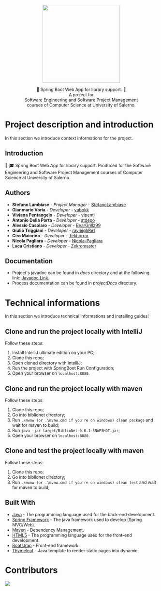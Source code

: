 <p align = "center">
  <img src = ".github/logo_BiblioNet.png" width = "256" heigth = "256">
</p>

<p align = "center">
  📕 Spring Boot Web App for library support. 📕
  <br>
  A project for
  <br>
  Software Engineering and Software Project Management 
  <br>
  courses of Computer Science at University of Salerno.
</p>

# Project description and introduction

In this section we introduce context informations for the project.

## Introduction

📕 🎓 Spring Boot Web App for library support. Produced for the Software Engineering and Software Project Management courses of Computer Science at University of Salerno.

## Authors

* **Stefano Lambiase**      - *Project Manager*   - [StefanoLambiase](https://github.com/StefanoLambiase)
* **Gianmario Voria**       - *Developer*         - [yabokk](https://github.com/yabokk)
* **Viviana Pentangelo**    - *Developer*         - [vipenti](https://github.com/vipenti)
* **Antonio Della Porta**   - *Developer*         - [atdepo](https://github.com/atdepo)
* **Alessio Casolaro**      - *Developer*         - [BearGrillz99](https://github.com/BearGrillz99)
* **Giulio Triggiani**      - *Developer*         - [rayleighRe1](https://github.com/rayleighRe1)
* **Ciro Maiorino**         - *Developer*         - [Tekhorror](https://github.com/CiroMaiorino)
* **Nicola Pagliara**       - *Developer*         - [Nicola-Pagliara](https://github.com/Nicola-Pagliara)
* **Luca Cristiano**        - *Developer*         - [Zekromaster](https://github.com/Zekromaster)

## Documentation

* Project's javadoc can be found in *docs* directory and at the following link: [Javadoc Link](https://stefanolambiase.github.io/biblionet/).
* Process documentation can be found in *projectDocs*  directory.


# Technical informations

In this section we introduce technical informations and installing guides!

## Clone and run the project locally with IntelliJ

Follow these steps:

1. Install IntelliJ ultimate edition on your PC;
2. Clone this repo;
3. Open cloned directory with IntelliJ;
4. Run the project with SpringBoot Run Configuration;
5. Open your browser on `localhost:8080`.

## Clone and run the project locally with maven

Follow these steps:

1. Clone this repo;
2. Go into biblionet directory;
3. Run `./mwnw (or .\mvnw.cmd if you're on windows) clean package` and wait for maven to build;
4. Run `java -jar target/BiblioNet-0.0.1-SNAPSHOT.jar`;
5. Open your browser on `localhost:8080`.

## Clone and test the project locally with maven

Follow these steps:

1. Clone this repo;
2. Go into biblionet directory;
3. Run `./mwnw (or .\mvnw.cmd if you're on windows) clean test` and wait for maven to build;

## Built With

* [Java](https://jdk.java.net/15/) - The programming language used for the back-end development.
* [Spring Framework](https://spring.io/) - The java framework used to develop (Spring MVC/Web).
* [Maven](https://maven.apache.org/) - Dependency Management.
* [HTML5](https://www.w3schools.com/html/default.asp) - The programming language used for the front-end development.
* [Bootstrap](https://getboostrap.com/) - Front-end framework.
* [Thymeleaf](https://www.thymeleaf.org/) - Java template to render static pages into dynamic.

# Contributors

<a href="https://github.com/stefanolambiase/biblionet/graphs/contributors">
  <img src="https://contrib.rocks/image?repo=stefanolambiase/biblionet" />
</a>

